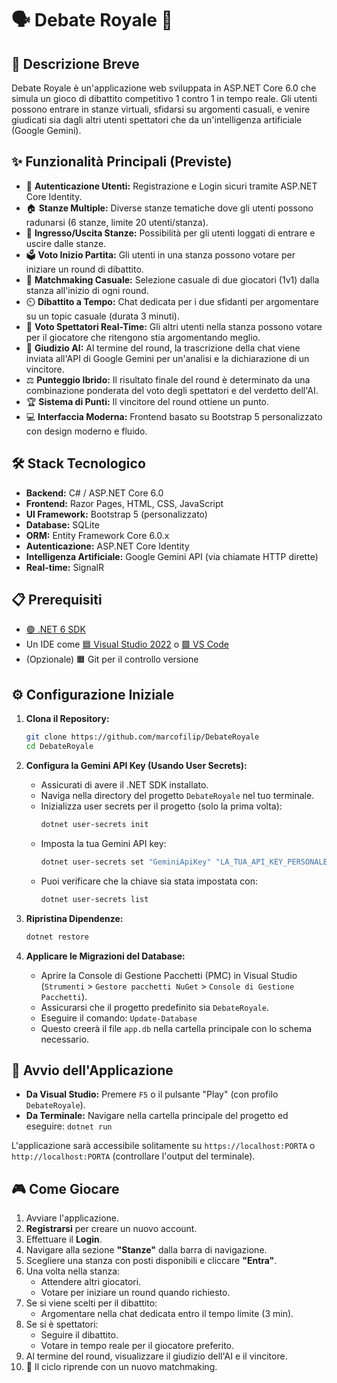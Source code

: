 # 🗣️ Debate Royale 👑

## 📄 Descrizione Breve

Debate Royale è un'applicazione web sviluppata in ASP.NET Core 6.0 che simula un gioco di dibattito competitivo 1 contro 1 in tempo reale. Gli utenti possono entrare in stanze virtuali, sfidarsi su argomenti casuali, e venire giudicati sia dagli altri utenti spettatori che da un'intelligenza artificiale (Google Gemini).

## ✨ Funzionalità Principali (Previste)

-   🔐 **Autenticazione Utenti:** Registrazione e Login sicuri tramite ASP.NET Core Identity.
-   🏠 **Stanze Multiple:** Diverse stanze tematiche dove gli utenti possono radunarsi (6 stanze, limite 20 utenti/stanza).
-   🚪 **Ingresso/Uscita Stanze:** Possibilità per gli utenti loggati di entrare e uscire dalle stanze.
-   🗳️ **Voto Inizio Partita:** Gli utenti in una stanza possono votare per iniziare un round di dibattito.
-   🎲 **Matchmaking Casuale:** Selezione casuale di due giocatori (1v1) dalla stanza all'inizio di ogni round.
-   ⏲️ **Dibattito a Tempo:** Chat dedicata per i due sfidanti per argomentare su un topic casuale (durata 3 minuti).
-   👀 **Voto Spettatori Real-Time:** Gli altri utenti nella stanza possono votare per il giocatore che ritengono stia argomentando meglio.
-   🤖 **Giudizio AI:** Al termine del round, la trascrizione della chat viene inviata all'API di Google Gemini per un'analisi e la dichiarazione di un vincitore.
-   ⚖️ **Punteggio Ibrido:** Il risultato finale del round è determinato da una combinazione ponderata del voto degli spettatori e del verdetto dell'AI.
-   🏆 **Sistema di Punti:** Il vincitore del round ottiene un punto.
-   💻 **Interfaccia Moderna:** Frontend basato su Bootstrap 5 personalizzato con design moderno e fluido.

## 🛠️ Stack Tecnologico

-   **Backend:** C# / ASP.NET Core 6.0
-   **Frontend:** Razor Pages, HTML, CSS, JavaScript
-   **UI Framework:** Bootstrap 5 (personalizzato)
-   **Database:** SQLite
-   **ORM:** Entity Framework Core 6.0.x
-   **Autenticazione:** ASP.NET Core Identity
-   **Intelligenza Artificiale:** Google Gemini API (via chiamate HTTP dirette)
-   **Real-time:** SignalR

## 📋 Prerequisiti

-   [🟣 .NET 6 SDK](https://dotnet.microsoft.com/en-us/download/dotnet/6.0)
-   Un IDE come [🟦 Visual Studio 2022](https://visualstudio.microsoft.com/) o [🟪 VS Code](https://code.visualstudio.com/)
-   (Opzionale) 🟧 Git per il controllo versione

## ⚙️ Configurazione Iniziale

1.  **Clona il Repository:**

    ```bash
    git clone https://github.com/marcofilip/DebateRoyale
    cd DebateRoyale
    ```

2.  **Configura la Gemini API Key (Usando User Secrets):**

    -   Assicurati di avere il .NET SDK installato.
    -   Naviga nella directory del progetto `DebateRoyale` nel tuo terminale.
    -   Inizializza user secrets per il progetto (solo la prima volta):
        ```bash
        dotnet user-secrets init
        ```
    -   Imposta la tua Gemini API key:
        ```bash
        dotnet user-secrets set "GeminiApiKey" "LA_TUA_API_KEY_PERSONALE_QUI"
        ```
    -   Puoi verificare che la chiave sia stata impostata con:
        ```bash
        dotnet user-secrets list
        ```

3.  **Ripristina Dipendenze:**
    ```bash
    dotnet restore
    ```
4.  **Applicare le Migrazioni del Database:**
    -   Aprire la Console di Gestione Pacchetti (PMC) in Visual Studio (`Strumenti` > `Gestore pacchetti NuGet` > `Console di Gestione Pacchetti`).
    -   Assicurarsi che il progetto predefinito sia `DebateRoyale`.
    -   Eseguire il comando: `Update-Database`
    -   Questo creerà il file `app.db` nella cartella principale con lo schema necessario.

## 🚀 Avvio dell'Applicazione

-   **Da Visual Studio:** Premere `F5` o il pulsante "Play" (con profilo `DebateRoyale`).
-   **Da Terminale:** Navigare nella cartella principale del progetto ed eseguire: `dotnet run`

L'applicazione sarà accessibile solitamente su `https://localhost:PORTA` o `http://localhost:PORTA` (controllare l'output del terminale).

## 🎮 Come Giocare

1.  Avviare l'applicazione.
2.  **Registrarsi** per creare un nuovo account.
3.  Effettuare il **Login**.
4.  Navigare alla sezione **"Stanze"** dalla barra di navigazione.
5.  Scegliere una stanza con posti disponibili e cliccare **"Entra"**.
6.  Una volta nella stanza:
    -   Attendere altri giocatori.
    -   Votare per iniziare un round quando richiesto.
7.  Se si viene scelti per il dibattito:
    -   Argomentare nella chat dedicata entro il tempo limite (3 min).
8.  Se si è spettatori:
    -   Seguire il dibattito.
    -   Votare in tempo reale per il giocatore preferito.
9.  Al termine del round, visualizzare il giudizio dell'AI e il vincitore.
10. 🔄 Il ciclo riprende con un nuovo matchmaking.
